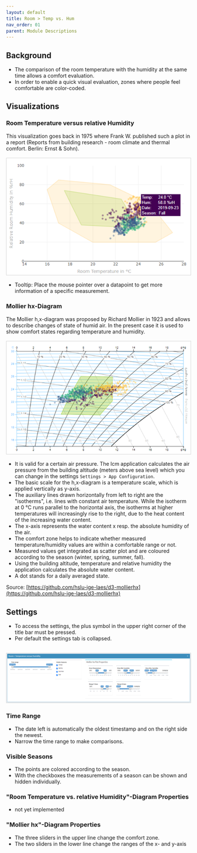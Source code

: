 ```yaml
---
layout: default
title: Room > Temp vs. Hum
nav_order: 01
parent: Module Descriptions
---
```


## Background
- The comparison of the room temperature with the humidity at the same time allows a comfort evaluation.
- In order to enable a quick visual evaluation, zones where people feel comfortable are color-coded.

## Visualizations
### Room Temperature versus relative Humidity
This visualization goes back in 1975 where Frank W. published such a plot in a report (Reports from building research - room climate and thermal comfort. Berlin: Ernst & Sohn).
<br><br>
<img src="https://raw.githubusercontent.com/hslu-ige-laes/lcm/master/docs/assets/images/roomTempHum_02.PNG" style="border:1px solid lightgrey"/>
<br>

- Tooltip: Place the mouse pointer over a datapoint to get more information of a specific measurement.

### Mollier hx-Diagram
The Mollier h,x-diagram was proposed by Richard Mollier in 1923 and allows to describe changes of state of humid air. In the present case it is used to show comfort states regarding temperature and humidity.
<br><br>
<img src="https://raw.githubusercontent.com/hslu-ige-laes/lcm/master/docs/assets/images/roomTempHum_01.PNG" style="border:1px solid lightgrey"/>
<br>
- It is valid for a certain air pressure. The lcm application calculates the air pressure from the building altitude (meters above sea level) which you can change in the settings `Settings > App Configuration`.
- The basic scale for the h,x-diagram is a temperature scale, which is applied vertically as y-axis.
- The auxiliary lines drawn horizontally from left to right are the "isotherms", i.e. lines with constant air temperature. While the isotherm at 0 °C runs parallel to the horizontal axis, the isotherms at higher temperatures will increasingly rise to the right, due to the heat content of the increasing water content.
- The x-axis represents the water content x resp. the absolute humidity of the air.
- The comfort zone helps to indicate whether measured temperature/humidity values are within a comfortable range or not.
- Measured values get integrated as scatter plot and are coloured according to the season (winter, spring, summer, fall).
- Using the building altitude, temperature and relative humidity the application calculates the absolute water content.
- A dot stands for a daily averaged state.

Source: [https://github.com/hslu-ige-laes/d3-mollierhx](https://github.com/hslu-ige-laes/d3-mollierhx)

## Settings
- To access the settings, the plus symbol in the upper right corner of the title bar must be pressed.
- Per default the settings tab is collapsed.

<br>
<img src="https://raw.githubusercontent.com/hslu-ige-laes/lcm/master/docs/assets/images/roomTempHum_03.PNG" style="border:1px solid lightgrey"/>
<br>

### Time Range
- The date left is automatically the oldest timestamp and on the right side the newest.
- Narrow the time range to make comparisons.

### Visible Seasons
- The points are colored according to the season.
- With the checkboxes the measurements of a season can be shown and hidden individually.

### "Room Temperature vs. relative Humidity"-Diagram Properties
- not yet implemented

### "Mollier hx"-Diagram Properties
- The three sliders in the upper line change the comfort zone.
- The two sliders in the lower line change the ranges of the x- and y-axis